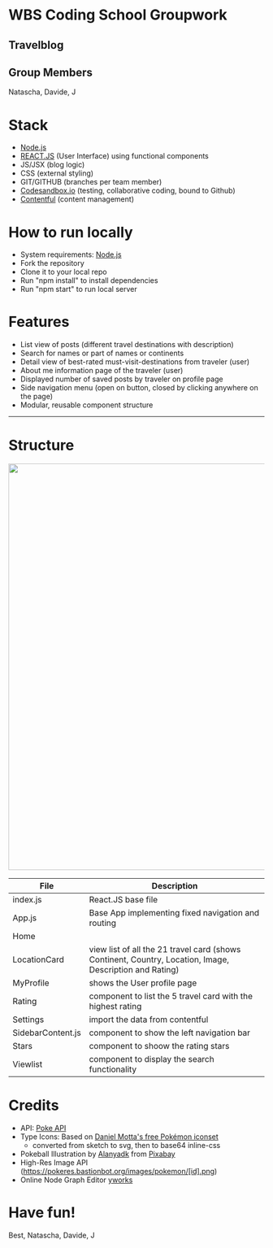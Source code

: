 # WBS Coding School Groupwork
## Travelblog

## Group Members
Natascha, Davide, J

# Stack
* [Node.js](https://nodejs.org/)
* [REACT.JS](https://reactjs.org/) (User Interface) using functional components 
* JS/JSX (blog logic)
* CSS (external styling)
* GIT/GITHUB (branches per team member)
* [Codesandbox.io](https://codesandbox.io) (testing, collaborative coding, bound to Github)
* [Contentful](https://www.contentful.com/) (content management)

# How to run locally
* System requirements: [Node.js](https://nodejs.org/)
* Fork the repository
* Clone it to your local repo
* Run "npm install" to install dependencies
* Run "npm start" to run local server

# Features
* List view of posts (different travel destinations with description)
* Search for names or part of names or continents
* Detail view of best-rated must-visit-destinations from traveler (user)
* About me information page of the traveler (user)
* Displayed number of saved posts by traveler on profile page
* Side navigation menu (open on button, closed by clicking anywhere on the page)
* Modular, reusable component structure
________________________________________________
# Structure
<img src="./src/assets/structure-v2.png" width="800">

File  | Description
------------- | -------------
index.js      | React.JS base file
App.js  | Base App implementing fixed navigation and routing
Home  | 
LocationCard  | view list of all the 21 travel card (shows Continent, Country, Location, Image, Description and Rating)
MyProfile  | shows the User profile page
Rating  | component to list the 5 travel card with the highest rating
Settings  | import the data from contentful
SidebarContent.js  | component to show the left navigation bar
Stars  | component to shoow the rating stars
Viewlist  | component to display the search functionality

# Credits
* API: [Poke API](https://pokeapi.co/)
* Type Icons: Based on [Daniel Motta's free Pokémon iconset](https://www.sketchappsources.com/free-source/3954-pokemon-types-icons-sketch-freebie-resource.html) 
  * converted from sketch to svg, then to base64 inline-css
* Pokeball Illustration by [Alanyadk](https://pixabay.com/users/Alanyadk-1919646) from [Pixabay](https://pixabay.com/?utm_source=link-attribution&amp;utm_medium=referral&amp;utm_campaign=image&amp;utm_content=1536849)
* High-Res Image API (https://pokeres.bastionbot.org/images/pokemon/[id].png)
* Online Node Graph Editor [yworks](https://live.yworks.com/demos/layout/layoutstyles/index.html)


# Have fun!

Best,
Natascha, Davide, J
